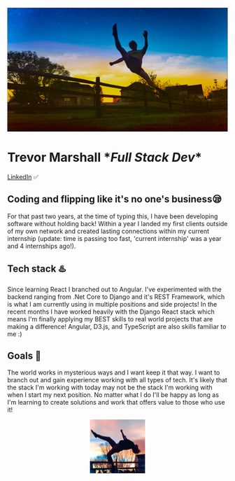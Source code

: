 ![Trevor Kicking and doing martial arts](https://github.com/Trev-Marshall/Trev-Marshall/blob/main/kickin_dude.JPEG?raw=True)

# Trevor Marshall \**Full Stack Dev*\*
[LinkedIn](https://www.linkedin.com/in/trevor-marshall-0b17121b2/) ✅
## Coding and flipping like it's no one's business😪
For that past two years, at the time of typing this, I have been developing software without holding back! Within a year I landed my first clients outside of my own network and created lasting connections within my current internship (update: time is passing too fast, 'current internship' was a year and 4 internships ago!).
## Tech stack ♨️
Since learning React I branched out to Angular. I've experimented with the backend ranging from .Net Core to Django and it's REST Framework, which is what I am currently using in multiple positions and side projects! 
In the recent months I have worked heavily with the Django React stack which means I'm finally applying my BEST skills to real world projects that are making a difference! Angular, D3.js, and TypeScript are also skills familiar to me :)
## Goals 💯
The world works in mysterious ways and I want keep it that way. I want to branch out and gain experience working with all types of tech. It's likely that the stack I'm working with today may not be the stack I'm working with when I start my next position. No matter what I do I'll be happy as long as I'm learning to create solutions and work that offers value to those who use it!

<p align="center" width="100%">
    <img width="25%" src="https://github.com/Trev-Marshall/Trev-Marshall/blob/main/flippin_dude.png?raw=True"> 
</p>
